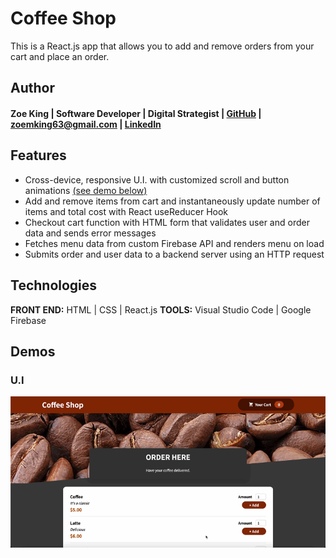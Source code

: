 # Coffee Shop 
This is a React.js app that allows you to add and remove orders from your cart and place an order.  

## Author
#### Zoe King | Software Developer | Digital Strategist | [GitHub](https://github.com/zking63) | <zoemking63@gmail.com> | [LinkedIn](https://www.linkedin.com/in/zoe-king-9a730b12b/)

## Features
* Cross-device, responsive U.I. with customized scroll and button animations [(see demo below)](#U.I)
* Add and remove items from cart and instantaneously update number of items and total cost with React useReducer Hook 
* Checkout cart function with HTML form that validates user and order data and sends error messages
* Fetches menu data from custom Firebase API and renders menu on load
* Submits order and user data to a backend server using an HTTP request

## Technologies
**FRONT END:** HTML | CSS | React.js
**TOOLS:** Visual Studio Code | Google Firebase 

## Demos
### U.I
![U.I](/src/assets/coffeeshop.gif)
